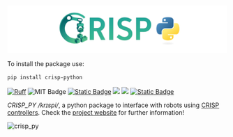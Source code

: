 
<img src="media/crisp_py_logo.webp" alt="CRISP PY Logo" />

To install the package use:
```bash
pip install crisp-python
```

[![Ruff](https://img.shields.io/endpoint?url=https://raw.githubusercontent.com/astral-sh/ruff/main/assets/badge/v2.json)](https://github.com/astral-sh/ruff)
![MIT Badge](https://img.shields.io/badge/MIT-License-blue?style=flat)
<a href="https://utiasDSL.github.io/crisp_controllers/"><img alt="Static Badge" src="https://img.shields.io/badge/docs-passing-blue?style=flat&link=https%3A%2F%2FutiasDSL.github.io%2Fcrisp_controllers%2F"></a>
<a href="https://github.com/utiasDSL/crisp_py/actions/workflows/ruff_ci.yml"><img src="https://github.com/utiasDSL/crisp_py/actions/workflows/ruff_ci.yml/badge.svg"/></a>
<a href="https://github.com/utiasDSL/crisp_py/actions/workflows/pixi_ci.yml"><img src="https://github.com/utiasDSL/crisp_py/actions/workflows/pixi_ci.yml/badge.svg"/></a>
<a href="https://utiasDSL.github.io/crisp_controllers#citing"><img alt="Static Badge" src="https://img.shields.io/badge/arxiv-cite-b31b1b?style=flat"></a>

*CRISP_PY /krɪspi/*, a python package to interface with robots using [CRISP controllers](https://github.com/utiasDSL/crisp_controllers). Check the [project website](https://utiasdsl.github.io/crisp_controllers/) for further information!

![crisp_py](https://github.com/user-attachments/assets/e4cbf5fd-6ba7-4d7c-917a-bbb78d79ab10)
